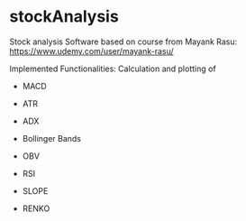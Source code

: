 # stockAnalysis


Stock analysis Software based on course from Mayank Rasu:
https://www.udemy.com/user/mayank-rasu/

Implemented Functionalities:
Calculation and plotting of
- MACD
- ATR
- ADX
- Bollinger Bands
- OBV
- RSI
- SLOPE

- RENKO